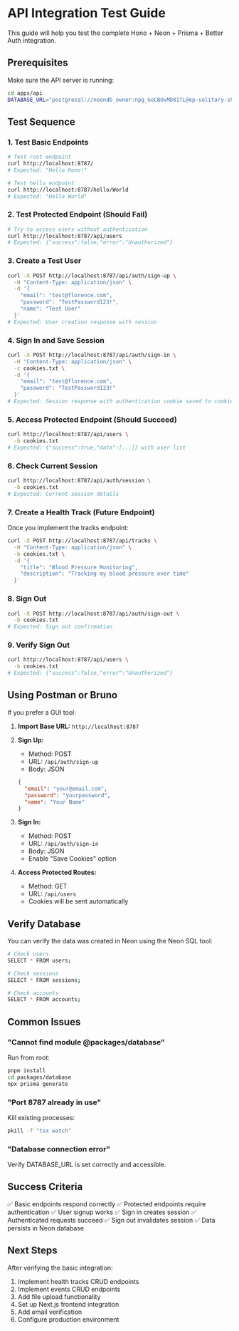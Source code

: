 # API Integration Test Guide

This guide will help you test the complete Hono + Neon + Prisma + Better Auth integration.

## Prerequisites

Make sure the API server is running:

```bash
cd apps/api
DATABASE_URL="postgresql://neondb_owner:npg_GoCBUvMD81TL@ep-solitary-shadow-abktkit3-pooler.eu-west-2.aws.neon.tech/neondb?sslmode=require" pnpm dev
```

## Test Sequence

### 1. Test Basic Endpoints

```bash
# Test root endpoint
curl http://localhost:8787/
# Expected: "Hello Hono!"

# Test hello endpoint
curl http://localhost:8787/hello/World
# Expected: "Hello World"
```

### 2. Test Protected Endpoint (Should Fail)

```bash
# Try to access users without authentication
curl http://localhost:8787/api/users
# Expected: {"success":false,"error":"Unauthorized"}
```

### 3. Create a Test User

```bash
curl -X POST http://localhost:8787/api/auth/sign-up \
  -H "Content-Type: application/json" \
  -d '{
    "email": "test@florence.com",
    "password": "TestPassword123!",
    "name": "Test User"
  }'
# Expected: User creation response with session
```

### 4. Sign In and Save Session

```bash
curl -X POST http://localhost:8787/api/auth/sign-in \
  -H "Content-Type: application/json" \
  -c cookies.txt \
  -d '{
    "email": "test@florence.com",
    "password": "TestPassword123!"
  }'
# Expected: Session response with authentication cookie saved to cookies.txt
```

### 5. Access Protected Endpoint (Should Succeed)

```bash
curl http://localhost:8787/api/users \
  -b cookies.txt
# Expected: {"success":true,"data":[...]} with user list
```

### 6. Check Current Session

```bash
curl http://localhost:8787/api/auth/session \
  -b cookies.txt
# Expected: Current session details
```

### 7. Create a Health Track (Future Endpoint)

Once you implement the tracks endpoint:

```bash
curl -X POST http://localhost:8787/api/tracks \
  -H "Content-Type: application/json" \
  -b cookies.txt \
  -d '{
    "title": "Blood Pressure Monitoring",
    "description": "Tracking my blood pressure over time"
  }'
```

### 8. Sign Out

```bash
curl -X POST http://localhost:8787/api/auth/sign-out \
  -b cookies.txt
# Expected: Sign out confirmation
```

### 9. Verify Sign Out

```bash
curl http://localhost:8787/api/users \
  -b cookies.txt
# Expected: {"success":false,"error":"Unauthorized"}
```

## Using Postman or Bruno

If you prefer a GUI tool:

1. **Import Base URL:** `http://localhost:8787`

2. **Sign Up:**

   - Method: POST
   - URL: `/api/auth/sign-up`
   - Body: JSON

   ```json
   {
     "email": "your@email.com",
     "password": "yourpassword",
     "name": "Your Name"
   }
   ```

3. **Sign In:**

   - Method: POST
   - URL: `/api/auth/sign-in`
   - Body: JSON
   - Enable "Save Cookies" option

4. **Access Protected Routes:**
   - Method: GET
   - URL: `/api/users`
   - Cookies will be sent automatically

## Verify Database

You can verify the data was created in Neon using the Neon SQL tool:

```bash
# Check users
SELECT * FROM users;

# Check sessions
SELECT * FROM sessions;

# Check accounts
SELECT * FROM accounts;
```

## Common Issues

### "Cannot find module @packages/database"

Run from root:

```bash
pnpm install
cd packages/database
npx prisma generate
```

### "Port 8787 already in use"

Kill existing processes:

```bash
pkill -f "tsx watch"
```

### "Database connection error"

Verify DATABASE_URL is set correctly and accessible.

## Success Criteria

✅ Basic endpoints respond correctly
✅ Protected endpoints require authentication
✅ User signup works
✅ Sign in creates session
✅ Authenticated requests succeed
✅ Sign out invalidates session
✅ Data persists in Neon database

## Next Steps

After verifying the basic integration:

1. Implement health tracks CRUD endpoints
2. Implement events CRUD endpoints
3. Add file upload functionality
4. Set up Next.js frontend integration
5. Add email verification
6. Configure production environment
